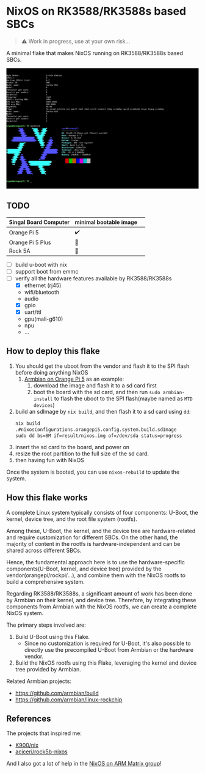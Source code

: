 # NixOS on RK3588/RK3588s based SBCs

> :warning: Work in progress, use at your own risk...

A minimal flake that makes NixOS running on RK3588/RK3588s based SBCs.

![](_img/nixos-on-orangepi5.webp)

## TODO

| Singal Board Computer | minimal bootable image |     |
| --------------------- | ---------------------- | --- |
| Orange Pi 5           | :heavy_check_mark:     |     |
| Orange Pi 5 Plus      | :no_entry_sign:        |     |
| Rock 5A               | :no_entry_sign:        |     |

- [ ] build u-boot with nix
- [ ] support boot from emmc
- [ ] verify all the hardware features available by RK3588/RK3588s
    - [x] ethernet (rj45)
    - wifi/bluetooth
    - audio
    - [x] gpio
    - [x] uart/ttl
    - gpu(mali-g610)
    - npu
    - ...

## How to deploy this flake

1. You should get the uboot from the vendor and flash it to the SPI flash before doing anything NixOS
   1. [Armbian on Orange Pi 5](https://www.armbian.com/orange-pi-5/) as an example:
      1. download the image and flash it to a sd card first
      2. boot the board with the sd card, and then run `sudo armbian-install` to flash the uboot to the SPI flash(maybe named as `MTD devices`)
2. build an sdImage by `nix build`, and then flash it to a sd card using `dd`:
   ```shell
   nix build .#nixosConfigurations.orangepi5.config.system.build.sdImage
   sudo dd bs=8M if=result/nixos.img of=/dev/sda status=progress
   ```
3. insert the sd card to the board, and power on
4. resize the root partition to the full size of the sd card.
5. then having fun with NixOS

Once the system is booted, you can use `nixos-rebuild` to update the system.

## How this flake works

A complete Linux system typically consists of four components: U-Boot, the kernel, device tree, and the root file system (rootfs).

Among these, U-Boot, the kernel, and the device tree are hardware-related and require customization for different SBCs.
On the other hand, the majority of content in the rootfs is hardware-independent and can be shared across different SBCs.

Hence, the fundamental approach here is to use the hardware-specific components(U-Boot, kernel, and device tree) provided by the vendor(orangepi/rockpi/...), and combine them with the NixOS rootfs to build a comprehensive system.

Regarding RK3588/RK3588s, a significant amount of work has been done by Armbian on their kernel, and device tree.
Therefore, by integrating these components from Armbian with the NixOS rootfs, we can create a complete NixOS system.

The primary steps involved are:

1. Build U-Boot using this Flake.
   - Since no customization is required for U-Boot, it's also possible to directly use the precompiled U-Boot from Armbian or the hardware vendor.
2. Build the NixOS rootfs using this Flake, leveraging the kernel and device tree provided by Armbian.

Related Armbian projects:

- <https://github.com/armbian/build>
- <https://github.com/armbian/linux-rockchip>

## References

The projects that inspired me:

- [K900/nix](https://gitlab.com/K900/nix)
- [aciceri/rock5b-nixos](https://github.com/aciceri/rock5b-nixos)

And I also got a lot of help in the [NixOS on ARM Matrix group](https://matrix.to/#/#nixos-on-arm:nixos.org)!
